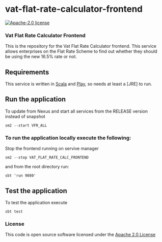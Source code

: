 # vat-flat-rate-calculator-frontend

[![Apache-2.0 license](http://img.shields.io/badge/license-Apache-brightgreen.svg)](http://www.apache.org/licenses/LICENSE-2.0.html)

### Vat Flat Rate Calculator Frontend

This is the repository for the Vat Flat Rate Calculator frontend. This service allows enterprises on the Flat Rate Scheme to find out whether they should be using the new 16.5% rate or not.

Requirements
------------

This service is written in [Scala](http://www.scala-lang.org/) and [Play](http://playframework.com/), so needs at least a [JRE] to run.


## Run the application


To update from Nexus and start all services from the RELEASE version instead of snapshot

```
sm2 --start VFR_ALL
```


### To run the application locally execute the following:

Stop the frontend running on servive manager 
```
sm2 --stop VAT_FLAT_RATE_CALC_FRONTEND
``` 
and from the root directory run:
```
sbt 'run 9080'
```


## Test the application

To test the application execute

```
sbt test
```




### License

This code is open source software licensed under the [Apache 2.0 License]("http://www.apache.org/licenses/LICENSE-2.0.html")

